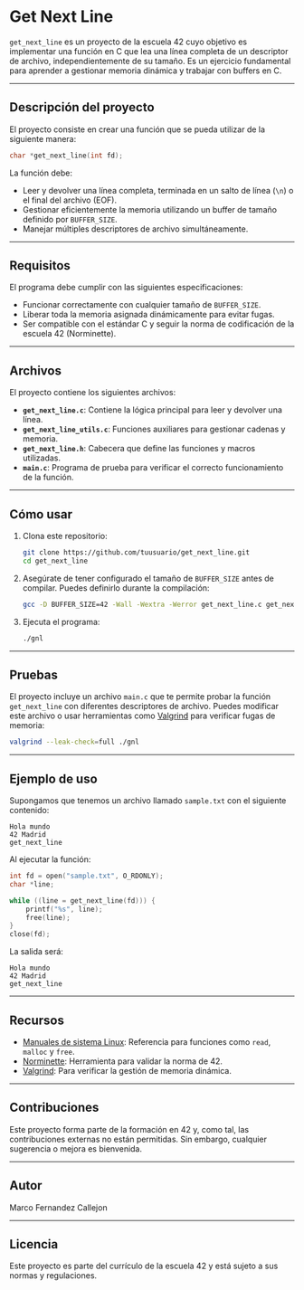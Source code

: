# Get Next Line

`get_next_line` es un proyecto de la escuela 42 cuyo objetivo es implementar una función en C que lea una línea completa de un descriptor de archivo, independientemente de su tamaño. Es un ejercicio fundamental para aprender a gestionar memoria dinámica y trabajar con buffers en C.

---

## Descripción del proyecto

El proyecto consiste en crear una función que se pueda utilizar de la siguiente manera:

```c
char *get_next_line(int fd);
```

La función debe:
- Leer y devolver una línea completa, terminada en un salto de línea (`\n`) o el final del archivo (EOF).
- Gestionar eficientemente la memoria utilizando un buffer de tamaño definido por `BUFFER_SIZE`.
- Manejar múltiples descriptores de archivo simultáneamente.

---

## Requisitos

El programa debe cumplir con las siguientes especificaciones:
- Funcionar correctamente con cualquier tamaño de `BUFFER_SIZE`.
- Liberar toda la memoria asignada dinámicamente para evitar fugas.
- Ser compatible con el estándar C y seguir la norma de codificación de la escuela 42 (Norminette).

---

## Archivos

El proyecto contiene los siguientes archivos:

- **`get_next_line.c`**: Contiene la lógica principal para leer y devolver una línea.
- **`get_next_line_utils.c`**: Funciones auxiliares para gestionar cadenas y memoria.
- **`get_next_line.h`**: Cabecera que define las funciones y macros utilizadas.
- **`main.c`**: Programa de prueba para verificar el correcto funcionamiento de la función.

---

## Cómo usar

1. Clona este repositorio:

   ```bash
   git clone https://github.com/tuusuario/get_next_line.git
   cd get_next_line
   ```

2. Asegúrate de tener configurado el tamaño de `BUFFER_SIZE` antes de compilar. Puedes definirlo durante la compilación:

   ```bash
   gcc -D BUFFER_SIZE=42 -Wall -Wextra -Werror get_next_line.c get_next_line_utils.c main.c -o gnl
   ```

3. Ejecuta el programa:

   ```bash
   ./gnl
   ```

---

## Pruebas

El proyecto incluye un archivo `main.c` que te permite probar la función `get_next_line` con diferentes descriptores de archivo. Puedes modificar este archivo o usar herramientas como [Valgrind](https://valgrind.org/) para verificar fugas de memoria:

```bash
valgrind --leak-check=full ./gnl
```

---

## Ejemplo de uso

Supongamos que tenemos un archivo llamado `sample.txt` con el siguiente contenido:

```
Hola mundo
42 Madrid
get_next_line
```

Al ejecutar la función:

```c
int fd = open("sample.txt", O_RDONLY);
char *line;

while ((line = get_next_line(fd))) {
    printf("%s", line);
    free(line);
}
close(fd);
```

La salida será:

```
Hola mundo
42 Madrid
get_next_line
```

---

## Recursos

- [Manuales de sistema Linux](https://man7.org/linux/man-pages/): Referencia para funciones como `read`, `malloc` y `free`.
- [Norminette](https://github.com/42School/norminette): Herramienta para validar la norma de 42.
- [Valgrind](https://valgrind.org/): Para verificar la gestión de memoria dinámica.

---

## Contribuciones

Este proyecto forma parte de la formación en 42 y, como tal, las contribuciones externas no están permitidas. Sin embargo, cualquier sugerencia o mejora es bienvenida.

---

## Autor

Marco Fernandez Callejon

---

## Licencia

Este proyecto es parte del currículo de la escuela 42 y está sujeto a sus normas y regulaciones.

